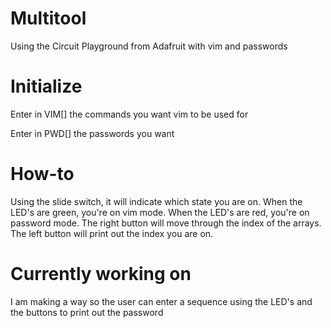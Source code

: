 # Multitool
Using the Circuit Playground from Adafruit with vim and passwords


# Initialize
Enter in VIM[] the commands you want vim to be used for

Enter in PWD[] the passwords you want

# How-to
Using the slide switch, it will indicate which state you are on. When the LED's are green, you're on vim mode. When the LED's are red, you're on password mode. The right button will move through the index of the arrays. The left button will print out the index you are on.

# Currently working on
I am making a way so the user can enter a sequence using the LED's and the buttons to print out the password
